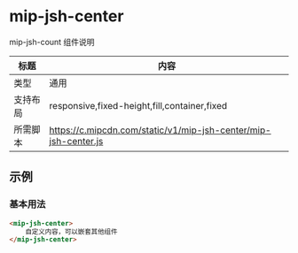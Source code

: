 # mip-jsh-center

mip-jsh-count 组件说明

标题|内容
----|----
类型|通用
支持布局|responsive,fixed-height,fill,container,fixed
所需脚本|https://c.mipcdn.com/static/v1/mip-jsh-center/mip-jsh-center.js

## 示例

### 基本用法
```html
<mip-jsh-center>
    自定义内容，可以嵌套其他组件
</mip-jsh-center>
```

